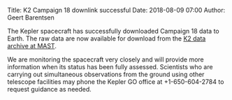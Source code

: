 Title: K2 Campaign 18 downlink successful
Date: 2018-08-09 07:00
Author: Geert Barentsen

The Kepler spacecraft has successfully downloaded Campaign 18 data to Earth.
The raw data are now available for download
from the [K2 data archive at MAST](http://archive.stsci.edu/k2).

We are monitoring the spacecraft very closely and will provide more information
when its status has been fully assessed.
Scientists who are carrying out simultaneous observations from the ground
using other telescope facilities may phone the Kepler GO office at +1-650-604-2784
to request guidance as needed.
